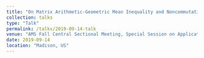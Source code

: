 ```yaml
---
title: "On Matrix Arithmetic-Geometric Mean Inequality and Noncommutative Positivstellensatz"
collection: talks
type: "Talk"
permalink: /talks/2019-09-14-talk
venue: "AMS Fall Central Sectional Meeting, Special Session on Applications of Algebra and Geometry, University of Wisconsin-Madison, Madison"
date: 2019-09-14
location: "Madison, US"
---
```


